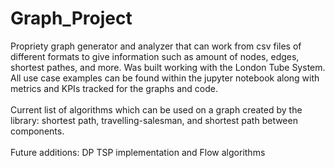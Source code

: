 # Graph_Project
Propriety graph generator and analyzer that can work from csv files of different formats to give information such as amount of nodes, edges, shortest pathes, and more. Was built working with the London Tube System. All use case examples can be found within the jupyter notebook along with metrics and KPIs tracked for the graphs and code. <br />
<br />
Current list of algorithms which can be used on a graph created by the library: shortest path, travelling-salesman, and shortest path between components. <br />
<br />
Future additions: DP TSP implementation and Flow algorithms <br />

